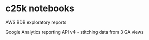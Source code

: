 # c25k notebooks

AWS BDB exploratory reports

Google Analytics reporting API v4 - stitching data from 3 GA views
